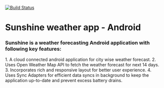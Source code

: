[![Build Status](https://api.travis-ci.org/shivankurkapoor/Sunshine.svg?branch=master)](https://travis-ci.org/shivankurkapoor/Sunshine/)

# Sunshine weather app - Android

<h3>Sunshine is a weather forecasting Android application with following key features:</h3>
1. A cloud connected android application for city wise weather forecast.
2. Uses Open Weather Map API to fetch the weather forecast for next 14 days.
3. Incorporates rich and responsive layout for better user experience.
4. Uses Sync Adapters for efficient data syncs in background to keep the application up-to-date and prevent excess battery drains.


